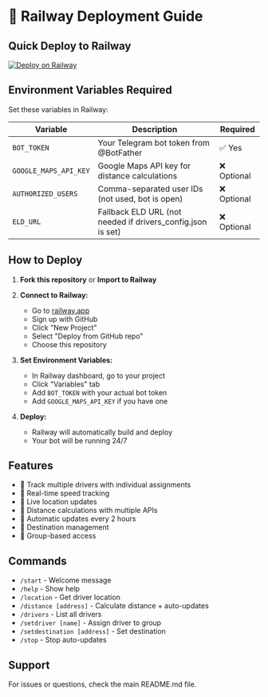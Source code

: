 # 🚀 Railway Deployment Guide

## Quick Deploy to Railway

[![Deploy on Railway](https://railway.app/button.svg)](https://railway.app/new/template)

## Environment Variables Required

Set these variables in Railway:

| Variable | Description | Required |
|----------|-------------|----------|
| `BOT_TOKEN` | Your Telegram bot token from @BotFather | ✅ Yes |
| `GOOGLE_MAPS_API_KEY` | Google Maps API key for distance calculations | ❌ Optional |
| `AUTHORIZED_USERS` | Comma-separated user IDs (not used, bot is open) | ❌ Optional |
| `ELD_URL` | Fallback ELD URL (not needed if drivers_config.json is set) | ❌ Optional |

## How to Deploy

1. **Fork this repository** or **Import to Railway**
2. **Connect to Railway:**
   - Go to [railway.app](https://railway.app)
   - Sign up with GitHub
   - Click "New Project"
   - Select "Deploy from GitHub repo"
   - Choose this repository

3. **Set Environment Variables:**
   - In Railway dashboard, go to your project
   - Click "Variables" tab
   - Add `BOT_TOKEN` with your actual bot token
   - Add `GOOGLE_MAPS_API_KEY` if you have one

4. **Deploy:**
   - Railway will automatically build and deploy
   - Your bot will be running 24/7

## Features

- 🚛 Track multiple drivers with individual assignments
- 💨 Real-time speed tracking
- 📍 Live location updates
- 📏 Distance calculations with multiple APIs
- 🔄 Automatic updates every 2 hours
- 🎯 Destination management
- 🔐 Group-based access

## Commands

- `/start` - Welcome message
- `/help` - Show help
- `/location` - Get driver location
- `/distance [address]` - Calculate distance + auto-updates
- `/drivers` - List all drivers
- `/setdriver [name]` - Assign driver to group
- `/setdestination [address]` - Set destination
- `/stop` - Stop auto-updates

## Support

For issues or questions, check the main README.md file.
